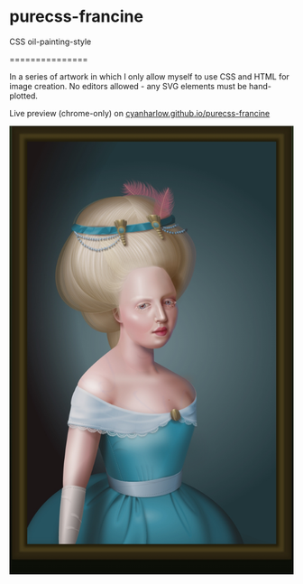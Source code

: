 # purecss-francine
CSS oil-painting-style

===============

In a series of artwork in which I only allow myself to use CSS and HTML for image creation. No editors allowed - any SVG elements must be hand-plotted.

Live preview (chrome-only) on [cyanharlow.github.io/purecss-francine](https://cyanharlow.github.io/purecss-francine/)

![alt text](https://raw.githubusercontent.com/cyanharlow/purecss-francine/master/preview.jpg)
